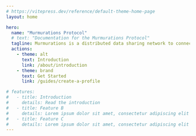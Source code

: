 ```yaml
---
# https://vitepress.dev/reference/default-theme-home-page
layout: home

hero:
  name: "Murmurations Protocol"
  # text: "Documentation for the Murmurations Protocol"
  tagline: Murmurations is a distributed data sharing network to connect regenerative economy projects and organizations, making them visible to the world and each other. 
  actions:
    - theme: alt
      text: Introduction
      link: /about/introduction
    - theme: brand
      text: Get Started
      link: /guides/create-a-profile

# features:
#   - title: Introduction
#     details: Read the introduction
#   - title: Feature B
#     details: Lorem ipsum dolor sit amet, consectetur adipiscing elit
#   - title: Feature C
#     details: Lorem ipsum dolor sit amet, consectetur adipiscing elit
---
```



<!-- # Murmurations Documentation

Murmurations is a distributed data sharing network to connect regenerative economy projects and organizations, making them visible to the world and each other.

- [Read the introduction](about/introduction.html)
- [Find out about the architecture/design decisions behind the protocol](about/architecture.html)
- [Follow the implementation guides](/guides/create-a-profile.html) -->
